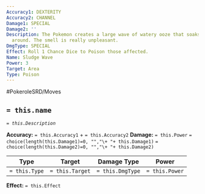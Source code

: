 ```yaml
---
Accuracy1: DEXTERITY
Accuracy2: CHANNEL
Damage1: SPECIAL
Damage2: ''
Description: The Pokemon creates a large wave of watery ooze that soaks everything
  around. The smell is really unpleasant.
DmgType: SPECIAL
Effect: Roll 1 Chance Dice to Poison those affected.
Name: Sludge Wave
Power: 3
Target: Area
Type: Poison
---
```


#PokeroleSRD/Moves

## `= this.name` 
*`= this.Description`*

**Accuracy:** `= this.Accuracy1` + `= this.Accuracy2`
**Damage:** `= this.Power` `= choice(length(this.Damage1)=0, "","\+ "+ this.Damage1)` `= choice(length(this.Damage2)=0, "","\+ "+ this.Damage2)`

| Type          | Target          | Damage Type          | Power          |
| ------------- | --------------- | ---------------- | -------------- |
| `= this.Type` | `= this.Target` | `= this.DmgType` | `= this.Power` | 

**Effect:** `= this.Effect`